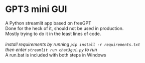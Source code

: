 # GPT3 mini GUI
A Python streamlit app based on freeGPT
<br>
Done for the heck of it, should not be used in production.
<br>
Mostly trying to do it in the least lines of code.
<br>
<br>
*install requirements by running `pip install -r requirements.txt`*
<br>
*then enter `streamlit run chat3gui.py` to run*
<br>
A run.bat is included with both steps in Windows

